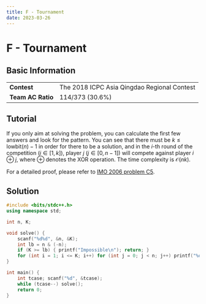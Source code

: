 ```yaml
---
title: F - Tournament
date: 2023-03-26
---
```


# F - Tournament

## Basic Information

<table>
<tr>
<td><b>Contest</b></td><td>The 2018 ICPC Asia Qingdao Regional Contest</td>
</tr>
<tr>
<td><b>Team AC Ratio</b></td><td>114/373 (30.6%)</td>
</tr>
</table>

## Tutorial

If you only aim at solving the problem, you can calculate the first few answers and look for the pattern. You can see that there must be $k \leq \text{lowbit}(n) - 1$ in order for there to be a solution, and in the $i$-th round of the competition ($i\in [1, k]$), player $j$ ($j \in [0, n-1]$) will compete against player $i \oplus j$, where $\oplus$ denotes the XOR operation. The time complexity is $\mathcal{O}(nk)$.

For a detailed proof, please refer to [IMO 2006  problem C5](https://www.imo-official.org/problems/IMO2006SL.pdf).

## Solution

```c++ linenums="1"
#include <bits/stdc++.h>
using namespace std;

int n, K;

void solve() {
    scanf("%d%d", &n, &K);
    int lb = n & (-n);
    if (K >= lb) { printf("Impossible\n"); return; }
    for (int i = 1; i <= K; i++) for (int j = 0; j < n; j++) printf("%d%c", (i ^ j) + 1, "\n "[j + 1 < n]);
}

int main() {
    int tcase; scanf("%d", &tcase);
    while (tcase--) solve();
    return 0;
}
```
